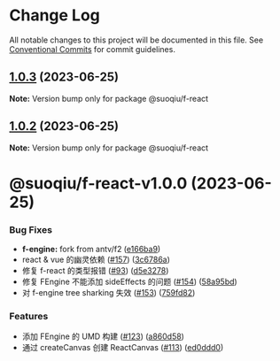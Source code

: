 # Change Log

All notable changes to this project will be documented in this file.
See [Conventional Commits](https://conventionalcommits.org) for commit guidelines.

## [1.0.3](https://github.com/zengyue/FEngine/compare/@suoqiu/f-react@1.0.2...@suoqiu/f-react@1.0.3) (2023-06-25)

**Note:** Version bump only for package @suoqiu/f-react





## [1.0.2](https://github.com/zengyue/FEngine/compare/@suoqiu/f-react@1.0.1...@suoqiu/f-react@1.0.2) (2023-06-25)

**Note:** Version bump only for package @suoqiu/f-react





# @suoqiu/f-react-v1.0.0 (2023-06-25)


### Bug Fixes

* **f-engine:** fork from antv/f2 ([e166ba9](https://github.com/zengyue/FEngine/commit/e166ba963ba0691bd6cbb6e44357cfac0a759d01))
* react & vue 的幽灵依赖 ([#157](https://github.com/zengyue/FEngine/issues/157)) ([3c6786a](https://github.com/zengyue/FEngine/commit/3c6786ad123e79eb76b9d9b751474b3aaa7548c5))
* 修复 f-react 的类型报错 ([#93](https://github.com/zengyue/FEngine/issues/93)) ([d5e3278](https://github.com/zengyue/FEngine/commit/d5e32783e8416397a2b22675f3392f28089c6f52))
* 修复 FEngine 不能添加 sideEffects 的问题 ([#154](https://github.com/zengyue/FEngine/issues/154)) ([58a95bd](https://github.com/zengyue/FEngine/commit/58a95bdbac9f92ff42a9825f9d78f3c3ec09333d))
* 对 f-engine tree sharking 失效 ([#153](https://github.com/zengyue/FEngine/issues/153)) ([759fd82](https://github.com/zengyue/FEngine/commit/759fd8296bfce3eba39caec3bd897f4a0dad8f2a))


### Features

* 添加 FEngine 的 UMD 构建 ([#123](https://github.com/zengyue/FEngine/issues/123)) ([a860d58](https://github.com/zengyue/FEngine/commit/a860d58ccb0b3605c7a47654499ca2bcb72ea141))
* 通过 createCanvas 创建 ReactCanvas ([#113](https://github.com/zengyue/FEngine/issues/113)) ([ed0ddd0](https://github.com/zengyue/FEngine/commit/ed0ddd0f27f5675d2b27c09e0483dcdef878316c))
